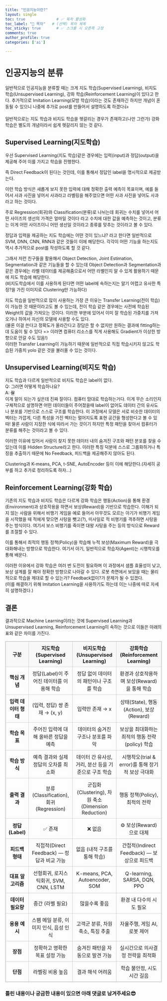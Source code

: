 ```yaml
---
title: "인공지능이란?"
layout: single
toc: true              # ✅ 목차 활성화
toc_label: "📑 목차"   # (선택) 목차 제목
toc_sticky: true       # ✅ 스크롤 시 오른쪽 고정
comments: true
author_profile: true
categories: ['ai']

---
```



# 인공지능의 분류
일반적으로 인공지능을 분류할 때는 크게 지도 학습(Supervised Learning), 비지도 학습(Unsupervised Learning), 강화 학습(Reinforcement Learning)이 있다고 한다. 추가적으로 Imitation Learning(모방 학습)이라는 것도 존재하긴 하지만 개념이 혼동될 수 있으니 나중에 추가로 post를 만들어서 설명하도록 하겠다👍

일반적으로는 지도 학습과 비지도 학습을 헷갈리는 경우가 존재하고(나만 그런가) 강화 학습은 별도의 개념이라서 쉽게 헷갈리지 않는 것 같다.

## Supervised Learning(지도학습)
우선 Supervised Learning(지도 학습)같은 경우에는 입력(input)과 정답(output)을 제공해 주어 이를 가지고 학습을 진행한다. 

즉 Direct Feedback이 된다는 것인데, 이를 통해서 정답인 label을 명시적으로 제공받는다. 

이런 학습 방식은 새롭게 보지 못한 입력에 대해 정확한 출력 예측이 목표이며, 예를 들어서 사과 사진을 넣어서 사과라고 라벨링을 해주었으면 어떤 사과 사진을 넣어도 사과라고 하는 것이다.

주로 Regression(회귀)와 Classification(분류)로 나뉘는데 회귀는 수치를 넣어서 어떤 사이즈의 생선의 가격은 얼마일 것이다 라고 수치에 대한 값을 예측하는 것이고, 분류는 이게 어떤 사이즈이니 어떤 생선일 것이라고 종류를 맞추는 것이라고 볼 수 있다. 

정답과 입력을 제공하는 지도 학습에는 어떤 것이 있느냐? 라고 한다면 일반적으로 SVM, DNN, CNN, RNN과 같은 것들이 이에 해당한다. 각각이 어떤 기능을 하는지도 역시 추가적으로 post를 작성하도록 할 것 같다.

그래서 저런 친구들을 활용해서 Object Detection, Joint Estimation, Segmentation과 같은 기능들을 할 수 있는데 Object Detection과 Segmentation과 같은 경우에는 라벨 데이터를 제공해줌으로서 어떤 라벨인지 알 수 있게 활용하기 때문에 지도 학습에 해당한다.  
(비지도학습에서 이를 사용하게 된다면 어떤 label에 속하는지는 알기 어렵고 유사한 특징?을 가진 이미지로 Clustering만 가능하다)

지도 학습을 일반적으로 많이 사용하는 가장 큰 이유는 Transfer Learning(전이 학습)이 가능한 것 때문이라고도 볼 수 있는데, 전이 학습 같은 경우에는 사전에 학습된 Weight의 값을 가져오는 것이다. 이러한 부분에 있어서 이미 잘 학습된 가중치를 가져오거나 하여서 자신의 모델에 사용할 수도 있다.  
(물론 이걸 쓴다고 정확도가 올라간다고 장담은 할 수 없지만 원하는 결과에 fitting하는데 도움이 될 수 있다 => 이러면 컴퓨터 리소스를 적게 사용해도 Gradient가 이상한 방향으로 안갈 수도 있음!)  
이러한 Transfer Learning이 가능하기 때문에 일반적으로 직접 학습시키지 않고도 학습된 가중치 yolo 같은 것을 불러올 수 있는 것이다. 

## Unsupervised Learning(비지도 학습)
지도 학습과 다르게 일반적으로 비지도 학습은 label이 없다.  
Q: 그러면 어떻게 학습하나요?  
A: ~~잘~~  
이게 말이 되는가 싶은데 진짜 잘이다. 컴퓨터 맘대로 학습하는거다. 이게 무슨 소리인지 구체적으로 설명하면 어떤 데이터들이 주어졌을때 label이 없어도 데이터 간의 유사도나 분포를 기반으로 스스로 구조를 학습한다. 이 과정에서 모델은 서로 비슷한 데이터의 벡터는 가깝게, 다른 특성을 가진 벡터는 멀어지도록 표현 공간을 형성한다고 볼 수 있따!
물론 사람이 지정한 식에 따라서 가는 것이기 하지만 특정 패턴을 찾아서 컴퓨터가 분류를 해주는 것이라고 볼 수 있다. 

이러한 이유에 있어서 사람이 찾지 못한 데이터 내의 숨겨진 구조와 패턴 분포를 찾을 수 있는데 이를 Hidden Structure라고 한다. 이러한 특징 덕분에 스스로 그룹화하거나 특징을 추출하기 때문에 No Feedback, 피드백을 제공해주지 않아도 된다. 

Clustering과 K-means, PCA, t-SNE, AutoEncoder 등이 이에 해당한다.(자세히 공부를 하고 추가로 정리하도록 하자...)

## Reinforcement Learning(강화 학습)
기존의 지도 학습과 비지도 학습은 다르게 강화 학습은 행동(Action)을 통해 환경(Environment)과 상호작용을 하면서 보상(Reward)을 기반으로 학습한다. 이해가 되지 않는 사람을 위해서 비행기 게임을 예로 들어서 아무것도 모르는 아기가 비행기 게임을 시작했을 때 적에게 맞으면 사탕을 뺏고(?), 미사일로 적 비행기를 격추하면 사탕을 주는 방식이다. 여기서 보스 비행기를 죽이면 대왕 사탕을 주는 등의 방식으로 Reward를 조절할 수 있다.

이를 통해서 최적의 행동 정책(Policy)을 학습해 누적 보상(Maximum Reward)을 극대화해내는 방향으로 학습한다.
여기서 아기, 일반적으로 학습자(Agent)는 시행착오를 통해 배운다. 

이러한 이유에서 강화 학습은 여러 번 도전이 필요하며 이 과정에서 샘플 효율성이 낮고, 보상 설계를 잘 해야 정확한 방향으로 나아갈 수 있다. 로봇 측면에서 보았을 때는 물리적으로 학습을 제대로 할 수 있는가? Feedback없이?가 문제가 될 수 있겠다.  
(이를 해결하기 위해 Imitation Learning을 사용하기도 하는데 이는 나중에 따로 자세히 설명하겠다.)

## 결론
결과적으로 Machine Learning이라는 것에 Supervised Learning과 Unsupervised Learning, Reinforcement Learning이 속하는 것으로 이들은 아래의 표와 같은 차이를 가진다.  
<table style="border-collapse: collapse; width: 100%; border: 1px solid #ccc; text-align: center;">
  <thead>
    <tr style="background-color: #f8f8f8;">
      <th style="border: 1px solid #ccc; padding: 8px;">구분</th>
      <th style="border: 1px solid #ccc; padding: 8px;">지도학습 (Supervised Learning)</th>
      <th style="border: 1px solid #ccc; padding: 8px;">비지도학습 (Unsupervised Learning)</th>
      <th style="border: 1px solid #ccc; padding: 8px;">강화학습 (Reinforcement Learning)</th>
    </tr>
  </thead>
  <tbody>
    <tr>
      <td style="border: 1px solid #ccc; padding: 8px;"><b>핵심 개념</b></td>
      <td style="border: 1px solid #ccc; padding: 8px;">정답(Label)이 주어진 데이터를 이용해 학습</td>
      <td style="border: 1px solid #ccc; padding: 8px;">정답 없이 데이터의 패턴이나 구조를 학습</td>
      <td style="border: 1px solid #ccc; padding: 8px;">환경과 상호작용하며 보상(Reward)을 통해 학습</td>
    </tr>
    <tr>
      <td style="border: 1px solid #ccc; padding: 8px;"><b>입력 데이터 형태</b></td>
      <td style="border: 1px solid #ccc; padding: 8px;">(입력, 정답) 쌍 존재 → (x, y)</td>
      <td style="border: 1px solid #ccc; padding: 8px;">입력만 존재 → x</td>
      <td style="border: 1px solid #ccc; padding: 8px;">상태(State), 행동(Action), 보상(Reward)</td>
    </tr>
    <tr>
      <td style="border: 1px solid #ccc; padding: 8px;"><b>학습 목표</b></td>
      <td style="border: 1px solid #ccc; padding: 8px;">주어진 입력에 대해 올바른 정답을 예측</td>
      <td style="border: 1px solid #ccc; padding: 8px;">데이터의 숨겨진 구조나 분포를 파악</td>
      <td style="border: 1px solid #ccc; padding: 8px;">보상을 최대화하는 최적의 행동 전략(policy) 학습</td>
    </tr>
    <tr>
      <td style="border: 1px solid #ccc; padding: 8px;"><b>학습 방식</b></td>
      <td style="border: 1px solid #ccc; padding: 8px;">예측 결과와 실제 정답의 오차를 최소화</td>
      <td style="border: 1px solid #ccc; padding: 8px;">데이터 간 유사성, 거리, 분산 등을 기준으로 구조 학습</td>
      <td style="border: 1px solid #ccc; padding: 8px;">시행착오(trial & error)를 통해 장기적 보상 극대화</td>
    </tr>
    <tr>
      <td style="border: 1px solid #ccc; padding: 8px;"><b>출력 결과</b></td>
      <td style="border: 1px solid #ccc; padding: 8px;">분류(Classification), 회귀(Regression)</td>
      <td style="border: 1px solid #ccc; padding: 8px;">군집화(Clustering), 차원 축소(Dimension Reduction)</td>
      <td style="border: 1px solid #ccc; padding: 8px;">행동 정책(Policy), 최적의 전략</td>
    </tr>
    <tr>
      <td style="border: 1px solid #ccc; padding: 8px;"><b>정답(Label)</b></td>
      <td style="border: 1px solid #ccc; padding: 8px;">✅ 존재</td>
      <td style="border: 1px solid #ccc; padding: 8px;">❌ 없음</td>
      <td style="border: 1px solid #ccc; padding: 8px;">⚙️ 보상(Reward)으로 대체</td>
    </tr>
    <tr>
      <td style="border: 1px solid #ccc; padding: 8px;"><b>피드백 형태</b></td>
      <td style="border: 1px solid #ccc; padding: 8px;">직접적(Direct Feedback) — 정답과 비교 가능</td>
      <td style="border: 1px solid #ccc; padding: 8px;">없음 (내적 구조를 통해 학습)</td>
      <td style="border: 1px solid #ccc; padding: 8px;">간접적(Indirect Feedback) — 보상으로 피드백</td>
    </tr>
    <tr>
      <td style="border: 1px solid #ccc; padding: 8px;"><b>대표 알고리즘</b></td>
      <td style="border: 1px solid #ccc; padding: 8px;">선형회귀, 로지스틱회귀, SVM, CNN, LSTM</td>
      <td style="border: 1px solid #ccc; padding: 8px;">K-means, PCA, Autoencoder, SOM</td>
      <td style="border: 1px solid #ccc; padding: 8px;">Q-learning, SARSA, DQN, PPO</td>
    </tr>
    <tr>
      <td style="border: 1px solid #ccc; padding: 8px;"><b>데이터 필요량</b></td>
      <td style="border: 1px solid #ccc; padding: 8px;">중간 (라벨 필요)</td>
      <td style="border: 1px solid #ccc; padding: 8px;">많을수록 좋음</td>
      <td style="border: 1px solid #ccc; padding: 8px;">환경 내 다수의 시도 필요</td>
    </tr>
    <tr>
      <td style="border: 1px solid #ccc; padding: 8px;"><b>응용 예시</b></td>
      <td style="border: 1px solid #ccc; padding: 8px;">스팸 메일 분류, 이미지 인식, 음성 인식</td>
      <td style="border: 1px solid #ccc; padding: 8px;">고객군 분류, 차원 축소, 특징 추출</td>
      <td style="border: 1px solid #ccc; padding: 8px;">자율주행, 게임 AI, 로봇 제어</td>
    </tr>
    <tr>
      <td style="border: 1px solid #ccc; padding: 8px;"><b>장점</b></td>
      <td style="border: 1px solid #ccc; padding: 8px;">정확하고 명확한 목표 설정 가능</td>
      <td style="border: 1px solid #ccc; padding: 8px;">숨겨진 패턴을 자동으로 발견 가능</td>
      <td style="border: 1px solid #ccc; padding: 8px;">실시간으로 의사결정 전략을 최적화</td>
    </tr>
    <tr>
      <td style="border: 1px solid #ccc; padding: 8px;"><b>단점</b></td>
      <td style="border: 1px solid #ccc; padding: 8px;">라벨링 비용 높음</td>
      <td style="border: 1px solid #ccc; padding: 8px;">결과 해석 어려움</td>
      <td style="border: 1px solid #ccc; padding: 8px;">학습 불안정, 시도 시간 길음</td>
    </tr>
  </tbody>
</table>

### 틀린 내용이나 궁금한 내용이 있으면 아래 댓글로 남겨주세요😎